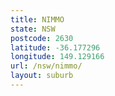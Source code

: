 ```yaml
---
title: NIMMO
state: NSW
postcode: 2630
latitude: -36.177296
longitude: 149.129166
url: /nsw/nimmo/
layout: suburb
---
```

